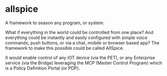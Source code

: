 # allspice
A framework to season any program, or system.

What if everything in the world could be controlled from one place? And everything could be instantly and easily configured with simple voice commands, push buttons, or via a chat, mobile or browser based app?  The framework to make this possible could be called AllSpice.

It would enable control of any IOT device (via the PET), or any Enterprise service (via the Bridge) leveraging the MCP (Master Control Program) which is a Policy Definition Portal (or PDP).
